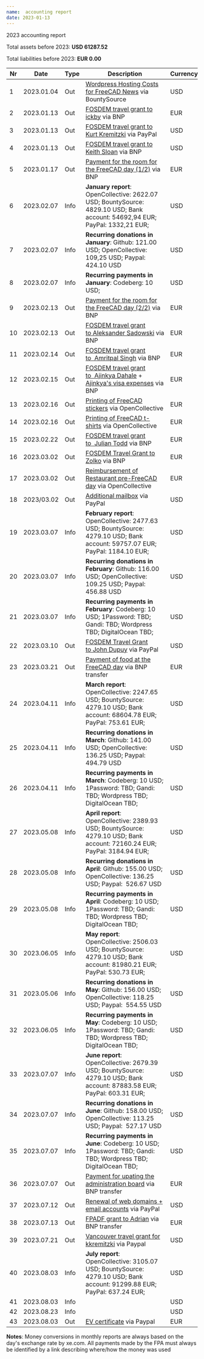 ```yaml
---
name:  accounting report
date: 2023-01-13
---
```


2023 accounting report

Total assets before 2023: **USD 61287.52**

Total liabilities before 2023: **EUR 0.00**

| Nr  | Date       | Type | Description                                                                                                                                                      | Currency | Info      | In  | Out     |
| --- | ---------- | ---- | ---------------------------------------------------------------------------------------------------------------------------------------------------------------- | -------- | --------- | --- | ------- |
| 1   | 2023.01.04 | Out  | [Wordpress Hosting Costs for FreeCAD News](https://github.com/FreeCAD/FPA/issues/34) via BountySource                                                            | USD      |           |     | 267.00  |
| 2   | 2023.01.13 | Out  | [FOSDEM travel grant to ickby](https://github.com/FreeCAD/FPA/issues/35) via BNP                                                                                 | EUR      |           |     | 408.30  |
| 3   | 2023.01.13 | Out  | [FOSDEM travel grant to Kurt Kremitzki](https://github.com/FreeCAD/FPA/issues/37) via PayPal                                                                     | USD      |           |     | 500.00  |
| 4   | 2023.01.13 | Out  | [FOSDEM travel grant to Keith Sloan](https://github.com/FreeCAD/FPA/issues/36) via BNP                                                                           | USD      |           |     | 500.00  |
| 5   | 2023.01.17 | Out  | [Payment for the room for the FreeCAD day (1/2)](https://github.com/FreeCAD/FPA/issues/42) via BNP                                                               | EUR      |           |     | 235.95  |
| 6   | 2023.02.07 | Info | **January report**: OpenCollective: 2622.07 USD; BountySource: 4829.10 USD; Bank account: 54692,94 EUR; PayPal: 1332,21 EUR;                                     | USD      | 67508.10  |     |         |
| 7   | 2023.02.07 | Info | **Recurring donations in January**: Github: 121.00 USD; OpenCollective: 109,25 USD; Paypal:  424.10 USD                                                          | USD      | 654.35    |     |         |
| 8   | 2023.02.07 | Info | **Recurring payments in January**: Codeberg: 10 USD;                                                                                                             | USD      | 10.00     |     |         |
| 9   | 2023.02.13 | Out  | [Payment for the room for the FreeCAD day (2/2)](https://github.com/FreeCAD/FPA/issues/42) via BNP                                                               | EUR      |           |     | 235.95  |
| 10  | 2023.02.13 | Out  | [FOSDEM travel grant to Aleksander Sadowski](https://github.com/FreeCAD/FPA/issues/38) via BNP                                                                   | EUR      |           |     | 116.40  |
| 11  | 2023.02.14 | Out  | [FOSDEM travel grant to  Amritpal Singh](https://github.com/FreeCAD/FPA/issues/46) via BNP                                                                       | EUR      |           |     | 488.78  |
| 12  | 2023.02.15 | Out  | [FOSDEM travel grant to  Ajinkya Dahale](https://github.com/FreeCAD/FPA/issues/39) + [Ajinkya's visa expenses](https://github.com/FreeCAD/FPA/issues/47) via BNP | EUR      |           |     | 794.78  |
| 13  | 2023.02.16 | Out  | [Printing of FreeCAD stickers](https://github.com/FreeCAD/FPA/issues/53) via OpenCollective                                                                      | EUR      |           |     | 47.55   |
| 14  | 2023.02.16 | Out  | [Printing of FreeCAD t-shirts](https://github.com/FreeCAD/FPA/issues/54) via OpenCollective                                                                      | EUR      |           |     | 204.76  |
| 15  | 2023.02.22 | Out  | [FOSDEM travel grant to  Julian Todd](https://github.com/FreeCAD/FPA/issues/59) via BNP                                                                          | EUR      |           |     | 230.00  |
| 16  | 2023.03.02 | Out  | [FOSDEM Travel Grant to Zolko](https://github.com/FreeCAD/FPA/issues/63) via BNP                                                                                 | EUR      |           |     | 370.00  |
| 17  | 2023.03.02 | Out  | [Reimbursement of Restaurant pre-FreeCAD day](https://github.com/FreeCAD/FPA/issues/62) via OpenCollective                                                       | EUR      |           |     | 405.40  |
| 18  | 2023/03.02 | Out  | [Additional mailbox](https://github.com/FreeCAD/FPA/issues/64) via PayPal                                                                                        | USD      |           |     | 2.49    |
| 19  | 2023.03.07 | Info | **February report**: OpenCollective: 2477.63 USD; BountySource: 4279.10 USD; Bank account: 59757.07 EUR; PayPal: 1184.10 EUR;                                    | USD      | 71920.15  |     |         |
| 20  | 2023.03.07 | Info | **Recurring donations in February**: Github: 116.00 USD; OpenCollective: 109.25 USD; Paypal:  456.88 USD                                                         | USD      | 682.13    |     |         |
| 21  | 2023.03.07 | Info | **Recurring payments in February**: Codeberg: 10 USD; 1Password: TBD; Gandi: TBD; Wordpress TBD; DigitalOcean TBD;                                               | USD      | 10.00     |     |         |
| 22  | 2023.03.10 | Out  | [FOSDEM Travel Grant to John Dupuy](https://github.com/FreeCAD/FPA/issues/67) via PayPal                                                                         | USD      |           |     | 502.00  |
| 23  | 2023.03.21 | Out  | [Payment of food at the FreeCAD day](https://github.com/FreeCAD/FPA/issues/68) via BNP transfer                                                                  | EUR      |           |     | 259.09  |
| 24  | 2023.04.11 | Info | **March report**: OpenCollective: 2247.65 USD; BountySource: 4279.10 USD; Bank account: 68604.78 EUR; PayPal: 753.61 EUR;                                        | USD      | 81703.10  |     |         |
| 25  | 2023.04.11 | Info | **Recurring donations in March**: Github: 141.00 USD; OpenCollective: 136.25 USD; Paypal:  494.79 USD                                                            | USD      | 772.04    |     |         |
| 26  | 2023.04.11 | Info | **Recurring payments in March**: Codeberg: 10 USD; 1Password: TBD; Gandi: TBD; Wordpress TBD; DigitalOcean TBD;                                                  | USD      | 10.00     |     |         |
| 27  | 2023.05.08 | Info | **April report**: OpenCollective: 2389.93 USD; BountySource: 4279.10 USD; Bank account: 72160.24 EUR; PayPal: 3184.94 EUR;                                       | USD      | 91137.62  |     |         |
| 28  | 2023.05.08 | Info | **Recurring donations in April**: Github: 155.00 USD; OpenCollective: 136.25 USD; Paypal:  526.67 USD                                                            | USD      | 817.92    |     |         |
| 29  | 2023.05.08 | Info | **Recurring payments in April**: Codeberg: 10 USD; 1Password: TBD; Gandi: TBD; Wordpress TBD; DigitalOcean TBD;                                                  | USD      | 10.00     |     |         |
| 30  | 2023.06.05 | Info | **May report**: OpenCollective: 2506.03 USD; BountySource: 4279.10 USD; Bank account: 81980.21 EUR; PayPal: 530.73 EUR;                                          | USD      | 95194.43  |     |         |
| 31  | 2023.05.06 | Info | **Recurring donations in May**: Github: 156.00 USD; OpenCollective: 118.25 USD; Paypal:  554.55 USD                                                              | USD      | 828.80    |     |         |
| 32  | 2023.06.05 | Info | **Recurring payments in May**: Codeberg: 10 USD; 1Password: TBD; Gandi: TBD; Wordpress TBD; DigitalOcean TBD;                                                    | USD      | 10.00     |     |         |
| 33  | 2023.07.07 | Info | **June report**: OpenCollective: 2679.39 USD; BountySource: 4279.10 USD; Bank account: 87883.58 EUR; PayPal: 603.31 EUR;                                         | USD      | 103156.54 |     |         |
| 34  | 2023.07.07 | Info | **Recurring donations in June**: Github: 158.00 USD; OpenCollective: 113.25 USD; Paypal:  527.17 USD                                                             | USD      | 798.42    |     |         |
| 35  | 2023.07.07 | Info | **Recurring payments in June**: Codeberg: 10 USD; 1Password: TBD; Gandi: TBD; Wordpress TBD; DigitalOcean TBD;                                                   | USD      | 10.00     |     |         |
| 36  | 2023.07.07 | Out  | [Payment for upating the administration board](https://github.com/FreeCAD/FPA/issues/72) via BNP transfer                                                        | EUR      |           |     | 157.42  |
| 37  | 2023.07.12 | Out  | [Renewal of web domains + email accounts](https://github.com/FreeCAD/FPA/issues/75) via PayPal                                                                   | USD      |           |     | 45.52   |
| 38  | 2023.07.13 | Out  | [FPADF grant to Adrian](https://github.com/FreeCAD/FPA/issues/76) via BNP transfer                                                                               | EUR      |           |     | 1121.03 |
| 39  | 2023.07.21 | Out  | [Vancouver travel grant for kkremitzki](https://github.com/FreeCAD/FPA/issues/79) via Paypal                                                                     | USD      |           |     | 702.11  |
| 40  | 2023.08.03 | Info | **July report**: OpenCollective: 3105.07 USD; BountySource: 4279.10 USD; Bank account: 91299.88 EUR; PayPal: 637.24 EUR;                                         | USD      | 100561.80 |     |         |
| 41  | 2023.08.03 | Info |                                                                                                                                                                  | USD      |           |     |         |
| 42  | 2023.08.23 | Info |                                                                                                                                                                  | USD      |           |     |         |
| 43  | 2023.08.03 | Out  | [EV certificate](https://github.com/FreeCAD/FPA/issues/73) via Paypal                                                                                            | EUR      |           |     | 199.98  |

**Notes**: Money conversions in monthly reports are always based on the day's exchange rate by xe.com. All payments made by the FPA must always be identified by a link describing where/how the money was used
